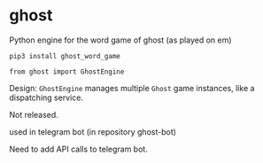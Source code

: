 # ghost
Python engine for the word game of ghost (as played on em)

`pip3 install ghost_word_game`

`from ghost import GhostEngine`

Design:
`GhostEngine` manages multiple `Ghost` game instances, like a dispatching
 service.
 
Not released.

used in telegram bot (in repository ghost-bot)

Need to add API calls to telegram bot.
